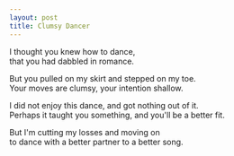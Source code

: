 ```yaml
---
layout: post
title: Clumsy Dancer
---
```


I thought you knew how to dance,  
that you had dabbled in romance.

But you pulled on my skirt and stepped on my toe.  
Your moves are clumsy, your intention shallow.

I did not enjoy this dance, and got nothing out of it.  
Perhaps it taught you something, and you'll be a better fit.

But I'm cutting my losses and moving on  
to dance with a better partner to a better song.
